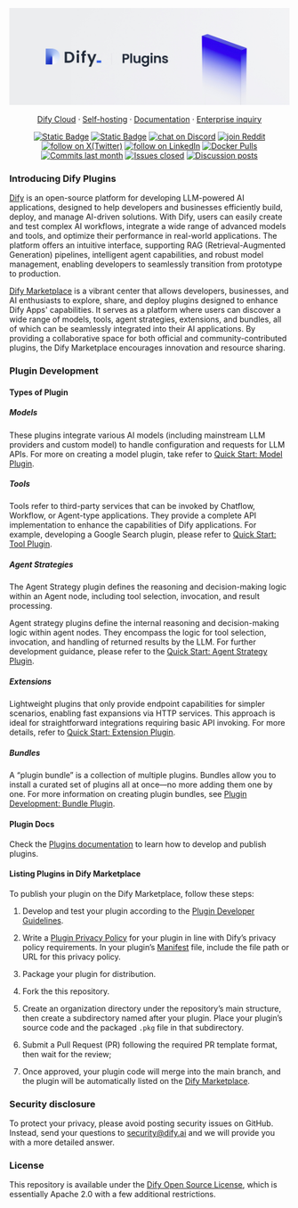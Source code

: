 ![Dify Logo](.assets/bar.jpeg)

<p align="center">
  <a href="https://cloud.dify.ai">Dify Cloud</a> ·
  <a href="https://docs.dify.ai/getting-started/install-self-hosted">Self-hosting</a> ·
  <a href="https://docs.dify.ai">Documentation</a> ·
  <a href="https://udify.app/chat/22L1zSxg6yW1cWQg">Enterprise inquiry</a>
</p>

<p align="center">
    <a href="https://dify.ai" target="_blank">
        <img alt="Static Badge" src="https://img.shields.io/badge/Product-F04438"></a>
    <a href="https://dify.ai/pricing" target="_blank">
        <img alt="Static Badge" src="https://img.shields.io/badge/free-pricing?logo=free&color=%20%23155EEF&label=pricing&labelColor=%20%23528bff"></a>
    <a href="https://discord.gg/FngNHpbcY7" target="_blank">
        <img src="https://img.shields.io/discord/1082486657678311454?logo=discord&labelColor=%20%235462eb&logoColor=%20%23f5f5f5&color=%20%235462eb"
            alt="chat on Discord"></a>
    <a href="https://reddit.com/r/difyai" target="_blank">  
        <img src="https://img.shields.io/reddit/subreddit-subscribers/difyai?style=plastic&logo=reddit&label=r%2Fdifyai&labelColor=white"
            alt="join Reddit"></a>
    <a href="https://twitter.com/intent/follow?screen_name=dify_ai" target="_blank">
        <img src="https://img.shields.io/twitter/follow/dify_ai?logo=X&color=%20%23f5f5f5"
            alt="follow on X(Twitter)"></a>
    <a href="https://www.linkedin.com/company/langgenius/" target="_blank">
        <img src="https://custom-icon-badges.demolab.com/badge/LinkedIn-0A66C2?logo=linkedin-white&logoColor=fff"
            alt="follow on LinkedIn"></a>
    <a href="https://hub.docker.com/u/langgenius" target="_blank">
        <img alt="Docker Pulls" src="https://img.shields.io/docker/pulls/langgenius/dify-web?labelColor=%20%23FDB062&color=%20%23f79009"></a>
    <a href="https://github.com/langgenius/dify/graphs/commit-activity" target="_blank">
        <img alt="Commits last month" src="https://img.shields.io/github/commit-activity/m/langgenius/dify?labelColor=%20%2332b583&color=%20%2312b76a"></a>
    <a href="https://github.com/langgenius/dify/" target="_blank">
        <img alt="Issues closed" src="https://img.shields.io/github/issues-search?query=repo%3Alanggenius%2Fdify%20is%3Aclosed&label=issues%20closed&labelColor=%20%237d89b0&color=%20%235d6b98"></a>
    <a href="https://github.com/langgenius/dify/discussions/" target="_blank">
        <img alt="Discussion posts" src="https://img.shields.io/github/discussions/langgenius/dify?labelColor=%20%239b8afb&color=%20%237a5af8"></a>
</p>

### Introducing Dify Plugins

[Dify](https://dify.ai/) is an open-source platform for developing LLM-powered AI applications, designed to help developers and businesses efficiently build, deploy, and manage AI-driven solutions. With Dify, users can easily create and test complex AI workflows, integrate a wide range of advanced models and tools, and optimize their performance in real-world applications. The platform offers an intuitive interface, supporting RAG (Retrieval-Augmented Generation) pipelines, intelligent agent capabilities, and robust model management, enabling developers to seamlessly transition from prototype to production.

[Dify Marketplace](https://marketplace.dify.ai/) is a vibrant center that allows developers, businesses, and AI enthusiasts to explore, share, and deploy plugins designed to enhance Dify Apps' capabilities. It serves as a platform where users can discover a wide range of models, tools, agent strategies, extensions, and bundles, all of which can be seamlessly integrated into their AI applications. By providing a collaborative space for both official and community-contributed plugins, the Dify Marketplace encourages innovation and resource sharing. 

### Plugin Development

#### Types of Plugin

##### Models

These plugins integrate various AI models (including mainstream LLM providers and custom model) to handle configuration and requests for LLM APIs. For more on creating a model plugin, take refer to [Quick Start: Model Plugin](https://docs.dify.ai/plugins/quick-start/develop-plugins/model-plugin).

##### Tools

Tools refer to third-party services that can be invoked by Chatflow, Workflow, or Agent-type applications. They provide a complete API implementation to enhance the capabilities of Dify applications. For example, developing a Google Search plugin, please refer to [Quick Start: Tool Plugin](https://docs.dify.ai/plugins/quick-start/develop-plugins/tool-plugin).

##### Agent Strategies

The Agent Strategy plugin defines the reasoning and decision-making logic within an Agent node, including tool selection, invocation, and result processing.

Agent strategy plugins define the internal reasoning and decision-making logic within agent nodes. They encompass the logic for tool selection, invocation, and handling of returned results by the LLM. For further development guidance, please refer to the [Quick Start: Agent Strategy Plugin](https://docs.dify.ai/plugins/quick-start/develop-plugins/agent-strategy-plugin).

##### Extensions

Lightweight plugins that only provide endpoint capabilities for simpler scenarios, enabling fast expansions via HTTP services. This approach is ideal for straightforward integrations requiring basic API invoking. For more details, refer to [Quick Start: Extension Plugin](https://docs.dify.ai/plugins/quick-start/develop-plugins/extension-plugin).

##### Bundles

A “plugin bundle” is a collection of multiple plugins. Bundles allow you to install a curated set of plugins all at once—no more adding them one by one. For more information on creating plugin bundles, see [Plugin Development: Bundle Plugin](https://docs.dify.ai/plugins/quick-start/develop-plugins/bundle).

#### Plugin Docs

Check the [Plugins documentation](https://docs.dify.ai/plugins/quick-start/develop-plugins) to learn how to develop and publish plugins.

#### Listing Plugins in Dify Marketplace

To publish your plugin on the Dify Marketplace, follow these steps:

1. Develop and test your plugin according to the [Plugin Developer Guidelines](https://docs.dify.ai/plugins/publish-plugins/publish-to-dify-marketplace/plugin-developer-guidelines).

2. Write a [Plugin Privacy Policy](https://docs.dify.ai/plugins/publish-plugins/publish-to-dify-marketplace/plugin-privacy-protection-guidelines) for your plugin in line with Dify’s privacy policy requirements. In your plugin’s [Manifest](https://docs.dify.ai/plugins/schema-definition/manifest) file, include the file path or URL for this privacy policy.

3. Package your plugin for distribution.

4. Fork the this repository.

5. Create an organization directory under the repository’s main structure, then create a subdirectory named after your plugin. Place your plugin’s source code and the packaged `.pkg` file in that subdirectory.

6. Submit a Pull Request (PR) following the required PR template format, then wait for the review;

7. Once approved, your plugin code will merge into the main branch, and the plugin will be automatically listed on the [Dify Marketplace](https://marketplace.dify.ai/).

### Security disclosure

To protect your privacy, please avoid posting security issues on GitHub. Instead, send your questions to [security@dify.ai](mailto:security@dify.ai) and we will provide you with a more detailed answer.

### License

This repository is available under the [Dify Open Source License](https://github.com/langgenius/dify/blob/main/LICENSE), which is essentially Apache 2.0 with a few additional restrictions.